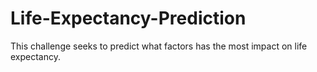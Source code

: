 # Life-Expectancy-Prediction
This challenge seeks to predict what factors has the most impact on life expectancy. 
